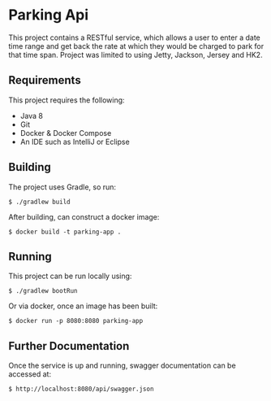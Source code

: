 # Parking Api

This project contains a RESTful service, which allows a user to enter a date time range and get back the rate at which
they would be charged to park for that time span.  Project was limited to using
Jetty, Jackson, Jersey and HK2.

## Requirements

This project requires the following:

* Java 8
* Git
* Docker & Docker Compose
* An IDE such as IntelliJ or Eclipse

## Building

The project uses Gradle, so run:

	$ ./gradlew build

After building, can construct a docker image:

    $ docker build -t parking-app .

## Running

This project can be run locally using:

    $ ./gradlew bootRun

Or via docker, once an image has been built:
    
    $ docker run -p 8080:8080 parking-app

## Further Documentation

Once the service is up and running, swagger documentation can be accessed at:

    $ http://localhost:8080/api/swagger.json
